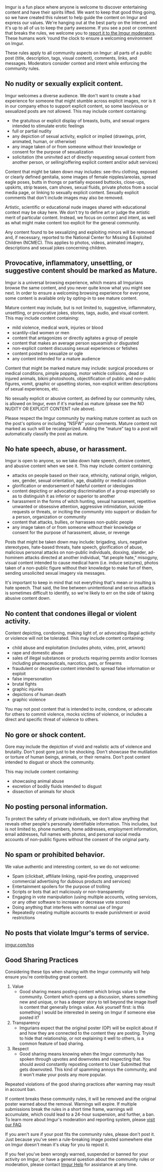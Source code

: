 Imgur is a fun place where anyone is welcome to discover entertaining content and have their spirits lifted. We want to keep that good thing going, so we have created this ruleset to help guide the content on Imgur and express our values. We're hanging out at the best party on the Internet, and it's up to all of us to keep the party awesome. If you see a post or comment that breaks the rules, we welcome you to [report it to the Imgur moderators](https://help.imgur.com/hc/en-us/articles/208582296). These humans work ‘round the clock to ensure a welcoming environment on Imgur.

These rules apply to all community aspects on Imgur: all parts of a public post (title, description, tags, visual content), comments, links, and messages. Moderators consider context and intent while enforcing the community rules.

No nudity or sexually explicit content.
---------------------------------------

Imgur welcomes a diverse audience. We don't want to create a bad experience for someone that might stumble across explicit images, nor is it in our company ethos to support explicit content, so some lascivious or sexualized posts are not allowed. This may include content containing:

* the gratuitous or explicit display of breasts, butts, and sexual organs intended to stimulate erotic feelings
* full or partial nudity
* any depiction of sexual activity, explicit or implied (drawings, print, animated, human, or otherwise)
* any image taken of or from someone without their knowledge or consent for the purpose of sexualization
* solicitation (the uninvited act of directly requesting sexual content from another person, or selling/offering explicit content and/or adult services)

Content that might be taken down may includes: see-thru clothing, exposed or clearly defined genitalia, some images of female nipples/areolas, spread eagle poses, butts in thongs or partially exposed buttocks, close-ups, upskirts, strip teases, cam shows, sexual fluids, private photos from a social media page, or linking to sexually explicit content. Sexually explicit comments that don't include images may also be removed.

Artistic, scientific or educational nude images shared with educational context may be okay here. We don’t try to define art or judge the artistic merit of particular content. Instead, we focus on context and intent, as well as what might make content too explicit for the general community.

Any content found to be sexualizing and exploiting minors will be removed and, if necessary, reported to the National Center for Missing & Exploited Children (NCMEC). This applies to photos, videos, animated imagery, descriptions and sexual jokes concerning children.

Provocative, inflammatory, unsettling, or suggestive content should be marked as Mature.
----------------------------------------------------------------------------------------

Imgur is a universal browsing experience, which means all Imgurians browse the same content, and you never quite know what you might see next. In order to ensure a welcoming browsing experience for everyone, some content is available only by opting-in to see mature content.

Mature content may include, but is not limited to, suggestive, inflammatory, unsettling, or provocative jokes, stories, tags, audio, and visual content. This may include content containing:

* mild violence, medical work, injuries or blood
* scantily-clad women or men
* content that antagonizes or directly agitates a group of people
* content that makes an average person squeamish or disgusted
* non-explicit content discussing sexual experiences or fetishes
* content posted to sexualize or ogle
* any content intended for a mature audience

Content that might be marked mature may include: surgical procedures or medical conditions, pimple popping, motor vehicle collisions, dead or injured animals, bikini photoshoots, objectification of public and non-public figures, vomit, graphic or upsetting stories, non-explicit written descriptions of sexual experiences, etc.

No sexually explicit or abusive content, as defined by our community rules, is allowed on Imgur, even if it's marked as mature (please see the NO NUDITY OR EXPLICIT CONTENT rule above).

Please respect the Imgur community by marking mature content as such on the post's options or including "NSFW" your comments. Mature content not marked as such will be recategorized. Adding the “mature” tag to a post will automatically classify the post as mature.

No hate speech, abuse, or harassment.
-------------------------------------

Imgur is open to anyone, so we take down hate speech, divisive content, and abusive content when we see it. This may include content containing:

* attacks on people based on their race, ethnicity, national origin, religion, sex, gender, sexual orientation, age, disability or medical condition
* glorification or endorsement of hateful content or ideologies
* content depicting or advocating discrimination of a group especially so as to distinguish it as inferior or superior to another
* harassment in the forms of witch hunting, sexual harassment, repetitive unwanted or obsessive attention, aggressive intimidation, suicide requests or threats, or inciting the community into support or disdain for a person, organization or community
* content that attacks, bullies, or harrasses non-public people
* any image taken of or from someone without their knowledge or consent for the purpose of harassment, abuse, or revenge

Posts that might be taken down may include: brigading, slurs, negative stereotypes, hate-based threats, hate speech, glorification of abuse, malicious personal attacks on non-public individuals, doxxing, slander, ad-hominem attacks directed at another individual, “fat people hate,” misogyny, visual content intended to cause medical harm (i.e. induce seizures), photos taken of a non-public figure without their knowledge to make fun of them, sending unsolicited sexual imagery via messages.

It's important to keep in mind that not everything that's mean or insulting is hate speech. That said, the line between unintentional and serious attacks is sometimes difficult to identify, so we're likely to err on the side of taking abusive content down.

No content that condones illegal or violent activity.
-----------------------------------------------------

Content depicting, condoning, making light of, or advocating illegal activity or violence will not be tolerated. This may include content containing:

* child abuse and exploitation (includes photo, video, print, artwork)
* rape and domestic abuse
* sales of illegal substances or products requiring permits and/or licenses including pharmaceuticals, narcotics, pets, or firearms
* fraudulent or deceptive content intended to spread false information or exploit
* false impersonation
* brutal fights
* graphic injuries
* depictions of human death
* graphic violence

You may not post content that is intended to incite, condone, or advocate for others to commit violence, mocks victims of violence, or includes a direct and specific threat of violence to others.

No gore or shock content.
-------------------------

Gore may include the depiction of vivid and realistic acts of violence and brutality. Don't post gore just to be shocking. Don't showcase the mutilation or torture of human beings, animals, or their remains. Don’t post content intended to disgust or shock the community.

This may include content containing:

* showcasing animal abuse
* excretion of bodily fluids intended to disgust
* dissection of animals for shock

No posting personal information.
--------------------------------

To protect the safety of private individuals, we don't allow anything that reveals other people's personally identifiable information. This includes, but is not limited to, phone numbers, home addresses, employment information, email addresses, full names with photos, and personal social media accounts of non-public figures without the consent of the original party.

No spam or prohibited behavior.
-------------------------------

We value authentic and interesting content, so we do not welcome:

* Spam (clickbait, affiliate linking, rapid-fire posting, unapproved commercial advertising for dubious products and services)
* Entertainment spoilers for the purpose of trolling
* Scripts or bots that act maliciously or non-transparently
* Engaging in vote manipulation (using multiple accounts, voting services, or any other software to increase or decrease vote scores)
* Doing anything that interferes with normal use of Imgur
* Repeatedly creating multiple accounts to evade punishment or avoid restrictions

No posts that violate Imgur's terms of service.
-----------------------------------------------

[imgur.com/tos](https://imgur.com/tos)

Good Sharing Practices
----------------------

Considering these tips when sharing with the Imgur community will help ensure you're contributing great content.

1. Value
    * Good sharing means posting content which brings value to the community. Content which opens up a discussion, shares something new and unique, or has a deeper story to tell beyond the image itself is content that generally brings value. Ask yourself first: is this something I would be interested in seeing on Imgur if someone else posted it?
2. Transparency
    * Imgurians expect that the original poster (OP) will be explicit about if and how they are connected to the content they are posting. Trying to hide that relationship, or not explaining it well to others, is a common feature of bad sharing.
3. Respect
    * Good sharing means knowing when the Imgur community has spoken through upvotes and downvotes and respecting that. You should avoid constantly reposting content to User Submitted that gets downvoted. This kind of spamming annoys the community, and it won't make your posts any more popular.

Repeated violations of the good sharing practices after warning may result in account ban.

If content breaks these community rules, it will be removed and the original poster warned about the removal. Warnings will expire. If multiple submissions break the rules in a short time frame, warnings will accumulate, which could lead to a 24-hour suspension, and further, a ban. To learn more about Imgur's moderation and reporting system, please [visit our FAQ](https://help.imgur.com/hc/en-us/articles/207835393).

If you aren't sure if your post fits the community rules, please don't post it. Just because you've seen a rule-breaking image posted somewhere else on Imgur doesn't mean it's okay for you to repost it.

If you feel you've been wrongly warned, suspended or banned for your activity on Imgur, or have a general question about the community rules or moderation, please contact [Imgur Help](https://help.imgur.com/hc/en-us/articles/201760833) for assistance at any time.